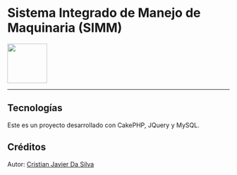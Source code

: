 # Sistema Integrado de Manejo de Maquinaria (SIMM)

<img height="90" src="https://github.com/cristianunne/simm/tree/master/webroot/img/tractor.png" width="90"/>

-----------------------------------------------------
## Tecnologías
Este es un proyecto desarrollado con CakePHP, JQuery y MySQL.


## Créditos

Autor: [Cristian Javier Da Silva](https://www.linkedin.com/in/cristian-j-dasilva/)
